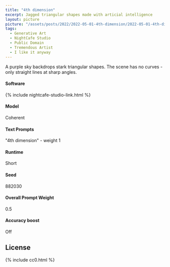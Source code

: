 ```yaml
---
title: "4th dimension"
excerpt: Jagged triangular shapes made with articial intelligence
layout: picture
picture: "/assets/posts/2022/2022-05-01-4th-dimension/2022-05-01-4th-dimension.jpg"
tags:
  - Generative Art
  - NightCafe Studio
  - Public Domain
  - Tremendous Artist
  - I like it anyway
---
```


A purple sky backdrops stark triangular shapes. The scene has no curves - only straight lines at sharp angles.

#### Software
{% include nightcafe-studio-link.html %}

#### Model
Coherent

#### Text Prompts
"4th dimension" - weight 1

#### Runtime
Short

#### Seed
882030

#### Overall Prompt Weight
0.5

#### Accuracy boost
Off

## License

{% include cc0.html %}